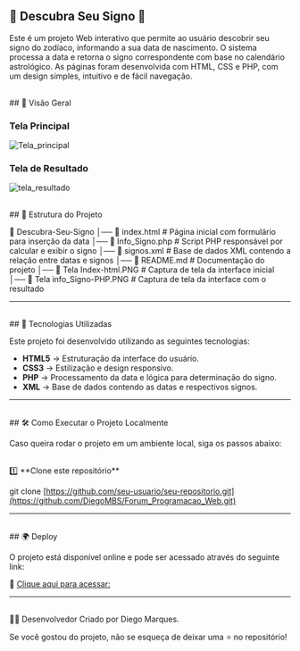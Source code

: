 ## 🌌 Descubra Seu Signo 🌟  


Este é um projeto Web interativo que permite ao usuário descobrir seu signo do zodíaco, informando a sua data de nascimento. O sistema processa a data e retorna o signo correspondente com base no calendário astrológico. As páginas foram desenvolvida com HTML, CSS e PHP, com um design simples, intuitivo e de fácil navegação.

<br>
## 📸 Visão Geral

### Tela Principal  
![Tela_principal](https://github.com/user-attachments/assets/1cb90a8a-98ff-4abb-b783-4d296385d3ef)


### Tela de Resultado  
![tela_resultado](https://github.com/user-attachments/assets/cac446dc-8924-49c6-9258-c4f58f7bf217)

<br>
## 📂 Estrutura do Projeto 

📁 Descubra-Seu-Signo 
│── 📄 index.html # Página inicial com formulário para inserção da data 
│── 📄 Info_Signo.php # Script PHP responsável por calcular e exibir o signo 
│── 📄 signos.xml # Base de dados XML contendo a relação entre datas e signos 
│── 📄 README.md # Documentação do projeto 
│── 📄 Tela Index-html.PNG # Captura de tela da interface inicial 
│── 📄 Tela info_Signo-PHP.PNG # Captura de tela da interface com o resultado


---
<br>
## 🚀 Tecnologias Utilizadas  

Este projeto foi desenvolvido utilizando as seguintes tecnologias:  

- **HTML5** → Estruturação da interface do usuário.  
- **CSS3** → Estilização e design responsivo.  
- **PHP** → Processamento da data e lógica para determinação do signo.  
- **XML** → Base de dados contendo as datas e respectivos signos.  

---

<br>
## 🛠️ Como Executar o Projeto Localmente  

Caso queira rodar o projeto em um ambiente local, siga os passos abaixo:  

<br>
1️⃣ **Clone este repositório**  
   
   git clone [https://github.com/seu-usuario/seu-repositorio.git](https://github.com/DiegoMBS/Forum_Programacao_Web.git)

---
<br>
## 🌍 Deploy 

O projeto está disponível online e pode ser acessado através do seguinte link:  

🔗 [Clique aqui para acessar:](http://projeto-descubra-seu-signo.kesug.com/index.html)  

---
<br>
👨‍💻 Desenvolvedor
Criado por Diego Marques.


Se você gostou do projeto, não se esqueça de deixar uma ⭐ no repositório!
 
